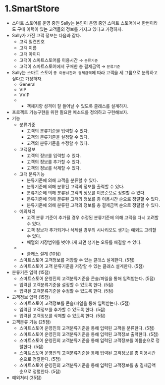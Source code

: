 # 1.SmartStore
- 스마트 스토어를 운영 중인 Sally는 본인이 운영 중인 스마트 스토어에서 한번이라도 구매 이력이 있는 고객들의 정보를 가지고 있다고 가정하자.
- Sally가 가진 고객 정보는 다음과 같다.
    - 고객 일련번호
    - 고객 이름
    - 고객 아이디
    - 고객이 스마트스토어를 이용시간 → `분류기준`
    - 고객이 스마트스토어에서 구매한 총 결제금액 → `분류기준`
- Sally는 스마트 스토어 `총 이용시간과 결제금액`에 따라 고객을 세 그룹으로 분류하고 싶다고 가정하자.
    - General
    - VIP
    - VVIP
    - - 객체지향 성격이 잘 들어날 수 있도록 클래스를 설계하자.
- 프로젝트 기능구현을 위한 필요한 메소드를 정의하고 구현해보자.
- 기능
    - 분류기준
        - 고객의 분류기준을 입력할 수 있다.
        - 고객의 분류기준을 설정할 수 있다.
        - 고객의 분류기준을 수정할 수 있다.
    - 고객정보
        - 고객의 정보를 입력할 수 있다.
        - 고객의 정보를 추가할 수 있다.
        - 고객의 정보를 삭제할 수 있다.
    - 고객 분류기능
        - 분류기준에 의해 고객을 분류할 수 있다.
        - 분류기준에 의해 분류된 고객의 정보를 출력할 수 있다.
        - 분류기준에 의해 분류된 고객의 정보를 이름순으로 정렬할 수 있다.
        - 분류기준에 의해 분류된 고객의 정보를 총 이용시간 순으로 정렬할 수 있다.
        - 분류기준에 의해 분류된 고객의 정보를 총 결제금액 순으로 정렬할 수 있다.
    - 예외처리
        - 고객 분류 기준이 추가될 경우 수정된 분류기준에 의해 고객을 다시 고려할 수 있다.
        - 고객 정보가 추가되거나 삭제될 경우의 시나리오도 생기는 예외도 고려할 수 있다.
        - 배열의 저장범위를 벗어나게 되면 생기는 오류를 해결할 수 있다.
    - - 클래스 설계 (10점)
  - 스마트스토어 고객정보를 저장할 수 있는 클래스 설계한다. (5점)
  - 스마트스토어 고객 분류기준을 저장할 수 있는 클래스 설계한다. (5점)
- 분류기준 입력 (15점)
    - 스마트스토어 운영진의 고객분류기준을 콘솔/파일을 통해 입력받는다. (5점)
    - 입력된 고객분류기준을 설정할 수 있도록 한다. (5점)
    - 입력된 고객분류기준을 수정할 수 있도록 한다. (5점)
- 고객정보 입력 (15점)
    - 스마트스토어 고객정보를 콘솔/파일을 통해 입력받는다. (5점)
    - 입력된 고객정보를 추가할 수 있도록 한다. (5점)
    - 입력된 고객정보를 삭제할 수 있도록 한다. (5점)
- 고객분류 기능 (25점)
    - 스마트스토어 운영진의 고객분류기준을 통해 입력된 고객을 분류한다. (5점)
    - 스마트스토어 운영진의 고객분류기준을 통해 입력된 고객정보 출력한다. (5점)
    - 스마트스토어 운영진의 고객분류기준을 통해 입력된 고객정보를 이름순으로 정렬한다. (5점)
    - 스마트스토어 운영진의 고객분류기준을 통해 입력된 고객정보를 총 이용시간 순으로 정렬한다. (5점)
    - 스마트스토어 운영진의 고객분류기준을 통해 입력된 고객정보를 총 결제금액 순으로 정렬한다. (5점)
- 예외처리 (35점)